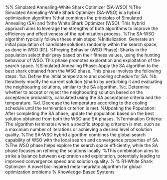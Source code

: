 %% Simulated Annealing-White Shark Optimizer (SA-WSO)
%The Simulated Annealing-White Shark Optimizer (SA-WSO) is a hybrid optimization algorithm
%that combines the principles of Simulated Annealing (SA) and
%the White Shark Optimizer (WSO). This hybrid approach aims to leverage the strengths of both algorithms to improve the efficiency and effectiveness of the optimization process.
%The SA-WSO algorithm typically follows these main steps:
%Initialization: Generate an initial population of candidate solutions randomly within the search space, as done in WSO [R1].
%Preying Behavior (WSO Phase): Sharks in the population select their prey based on their fitness values, using the hunting behaviour of WSO. This phase promotes exploration and exploitation of the search space.
%Simulated Annealing Phase: Apply the SA algorithm to the best shark obtained from the WSO phase. This phase involves the following steps:
%a. Define the initial temperature and cooling schedule for SA.
%b. Iteratively modify the current solution (shark) by perturbing it and evaluating the neighbouring solutions, similar to the SA algorithm.
%c. Determine whether to accept or reject the neighbouring solution based on the acceptance probability, calculated using the SA acceptance criteria and the temperature.
%d. Decrease the temperature according to the cooling schedule until the termination criterion is met.
%Updating the Population: After completing the SA phase, update the population based on the best solution obtained from both the WSO and SA phases.
%Termination Criteria: The algorithm terminates when a specific stopping criterion is met, such as a maximum number of iterations or achieving a desired level of solution quality.
%The SA-WSO hybrid algorithm combines the global search capability of WSO with the local search and convergence properties of SA. 
%The WSO phase helps explore the search space efficiently, while the SA phase focuses on refining the solutions locally. 
%This combination aims to strike a balance between exploration and exploitation, potentially leading to improved convergence speed and solution quality.
% 
% R1-White Shark Optimizer: A novel bio-inspired meta-heuristic algorithm for global optimization problems
%   Knowledge-Based Systems 
